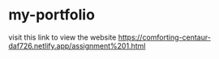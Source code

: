# my-portfolio
visit this link to view the website https://comforting-centaur-daf726.netlify.app/assignment%201.html
